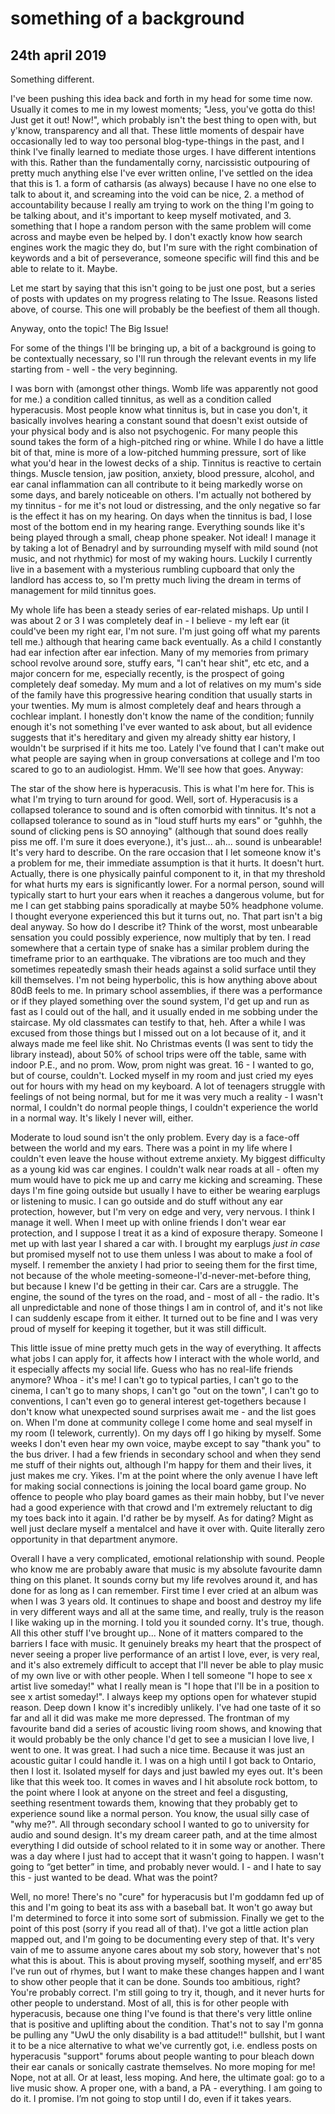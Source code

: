 # something of a background
## 24th april 2019

Something different.

I've been pushing this idea back and forth in my head for some time now. Usually it comes to me in my lowest moments; "Jess, you've gotta do this! Just get it out! Now!", which probably isn't the best thing to open with, but y'know, transparency and all that. These little moments of despair have occasionally led to way too personal blog-type-things in the past, and I think I've finally learned to mediate those urges. I have different intentions with this. Rather than the fundamentally corny, narcissistic outpouring of pretty much anything else I've ever written online, I've settled on the idea that this is 1. a form of catharsis (as always) because I have no one else to talk to about it, and screaming into the void can be nice, 2. a method of accountability because I really am trying to work on the thing I'm going to be talking about, and it's important to keep myself motivated, and 3. something that I hope a random person with the same problem will come across and maybe even be helped by. I don't exactly know how search engines work the magic they do, but I'm sure with the right combination of keywords and a bit of perseverance, someone specific will find this and be able to relate to it. Maybe.

Let me start by saying that this isn't going to be just one post, but a series of posts with updates on my progress relating to The Issue. Reasons listed above, of course. This one will probably be the beefiest of them all though.

Anyway, onto the topic! The Big Issue!

For some of the things I'll be bringing up, a bit of a background is going to be contextually necessary, so I'll run through the relevant events in my life starting from - well - the very beginning.

I was born with (amongst other things. Womb life was apparently not good for me.) a condition called tinnitus, as well as a condition called hyperacusis. Most people know what tinnitus is, but in case you don't, it basically involves hearing a constant sound that doesn't exist outside of your physical body and is also not psychogenic. For many people this sound takes the form of a high-pitched ring or whine. While I do have a little bit of that, mine is more of a low-pitched humming pressure, sort of like what you'd hear in the lowest decks of a ship. Tinnitus is reactive to certain things. Muscle tension, jaw position, anxiety, blood pressure, alcohol, and ear canal inflammation can all contribute to it being markedly worse on some days, and barely noticeable on others. I'm actually not bothered by my tinnitus - for me it's not loud or distressing, and the only negative so far is the effect it has on my hearing. On days when the tinnitus is bad, I lose most of the bottom end in my hearing range. Everything sounds like it's being played through a small, cheap phone speaker. Not ideal! I manage it by taking a lot of Benadryl and by surrounding myself with mild sound (not music, and not rhythmic) for most of my waking hours. Luckily I currently live in a basement with a mysterious rumbling cupboard that only the landlord has access to, so I'm pretty much living the dream in terms of management for mild tinnitus goes.

My whole life has been a steady series of ear-related mishaps. Up until I was about 2 or 3 I was completely deaf in - I believe - my left ear (it could've been my right ear, I'm not sure. I'm just going off what my parents tell me.) although that hearing came back eventually. As a child I constantly had ear infection after ear infection. Many of my memories from primary school revolve around sore, stuffy ears, "I can't hear shit", etc etc, and a major concern for me, especially recently, is the prospect of going completely deaf someday. My mum and a lot of relatives on my mum's side of the family have this progressive hearing condition that usually starts in your twenties. My mum is almost completely deaf and hears through a cochlear implant. I honestly don't know the name of the condition; funnily enough it's not something I've ever wanted to ask about, but all evidence suggests that it's hereditary and given my already shitty ear history, I wouldn't be surprised if it hits me too. Lately I've found that I can't make out what people are saying when in group conversations at college and I'm too scared to go to an audiologist. Hmm. We'll see how that goes. Anyway:

The star of the show here is hyperacusis. This is what I'm here for. This is what I'm trying to turn around for good. Well, sort of. Hyperacusis is a collapsed tolerance to sound and is often comorbid with tinnitus. It's not a collapsed tolerance to sound as in "loud stuff hurts my ears" or "guhhh, the sound of clicking pens is SO annoying" (although that sound does really piss me off. I'm sure it does everyone.), it's just... ah... sound is unbearable! It's very hard to describe. On the rare occasion that I let someone know it's a problem for me, their immediate assumption is that it hurts. It doesn't hurt. Actually, there is one physically painful component to it, in that my threshold for what hurts my ears is significantly lower. For a normal person, sound will typically start to hurt your ears when it reaches a dangerous volume, but for me I can get stabbing pains sporadically at maybe 50% headphone volume. I thought everyone experienced this but it turns out, no. That part isn't a big deal anyway. So how do I describe it? Think of the worst, most unbearable sensation you could possibly experience, now multiply that by ten. I read somewhere that a certain type of snake has a similar problem during the timeframe prior to an earthquake. The vibrations are too much and they sometimes repeatedly smash their heads against a solid surface until they kill themselves. I'm not being hyperbolic, this is how anything above about 80dB feels to me. In primary school assemblies, if there was a performance or if they played something over the sound system, I'd get up and run as fast as I could out of the hall, and it usually ended in me sobbing under the staircase. My old classmates can testify to that, heh. After a while I was excused from those things but I missed out on a lot because of it, and it always made me feel like shit. No Christmas events (I was sent to tidy the library instead), about 50% of school trips were off the table, same with indoor P.E., and no prom. Wow, prom night was great. 16 - I wanted to go, but of course, couldn't. Locked myself in my room and just cried my eyes out for hours with my head on my keyboard. A lot of teenagers struggle with feelings of not being normal, but for me it was very much a reality - I wasn't normal, I couldn't do normal people things, I couldn't experience the world in a normal way. It's likely I never will, either.

Moderate to loud sound isn't the only problem. Every day is a face-off between the world and my ears. There was a point in my life where I couldn't even leave the house without extreme anxiety. My biggest difficulty as a young kid was car engines. I couldn't walk near roads at all - often my mum would have to pick me up and carry me kicking and screaming. These days I'm fine going outside but usually I have to either be wearing earplugs or listening to music. I can go outside and do stuff without any ear protection, however, but I'm very on edge and very, very nervous. I think I manage it well. When I meet up with online friends I don't wear ear protection, and I suppose I treat it as a kind of exposure therapy. Someone I met up with last year I shared a car with. I brought my earplugs *just in case* but promised myself not to use them unless I was about to make a fool of myself. I remember the anxiety I had prior to seeing them for the first time, not because of the whole meeting-someone-I'd-never-met-before thing, but because I knew I'd be getting in their car. Cars are a struggle. The engine, the sound of the tyres on the road, and - most of all - the radio. It's all unpredictable and none of those things I am in control of, and it's not like I can suddenly escape from it either. It turned out to be fine and I was very proud of myself for keeping it together, but it was still difficult.

This little issue of mine pretty much gets in the way of everything. It affects what jobs I can apply for, it affects how I interact with the whole world, and it especially affects my social life. Guess who has no real-life friends anymore? Whoa - it's me! I can't go to typical parties, I can't go to the cinema, I can't go to many shops, I can't go "out on the town", I can't go to conventions, I can't even go to general interest get-togethers because I don't know what unexpected sound surprises await me - and the list goes on. When I'm done at community college I come home and seal myself in my room (I telework, currently). On my days off I go hiking by myself. Some weeks I don't even hear my own voice, maybe except to say "thank you" to the bus driver. I had a few friends in secondary school and when they send me stuff of their nights out, although I'm happy for them and their lives, it just makes me cry. Yikes. I'm at the point where the only avenue I have left for making social connections is joining the local board game group. No offence to people who play board games as their main hobby, but I've never had a good experience with that crowd and I'm extremely reluctant to dig my toes back into it again. I'd rather be by myself. As for dating? Might as well just declare myself a mentalcel and have it over with. Quite literally zero opportunity in that department anymore.

Overall I have a very complicated, emotional relationship with sound. People who know me are probably aware that music is my absolute favourite damn thing on this planet. It sounds corny but my life revolves around it, and has done for as long as I can remember. First time I ever cried at an album was when I was 3 years old. It continues to shape and boost and destroy my life in very different ways and all at the same time, and really, truly is the reason I like waking up in the morning. I told you it sounded corny. It's true, though. All this other stuff I've brought up... None of it matters compared to the barriers I face with music. It genuinely breaks my heart that the prospect of never seeing a proper live performance of an artist I love, ever, is very real, and it's also extremely difficult to accept that I'll never be able to play music of my own live or with other people. When I tell someone "I hope to see x artist live someday!" what I really mean is "I hope that I'll be in a position to see x artist someday!". I always keep my options open for whatever stupid reason. Deep down I know it's incredibly unlikely. I've had one taste of it so far and all it did was make me more depressed. The frontman of my favourite band did a series of acoustic living room shows, and knowing that it would probably be the only chance I'd get to see a musician I love live, I went to one. It was great. I had such a nice time. Because it was just an acoustic guitar I could handle it. I was on a high until I got back to Ontario, then I lost it. Isolated myself for days and just bawled my eyes out. It's been like that this week too. It comes in waves and I hit absolute rock bottom, to the point where I look at anyone on the street and feel a disgusting, seething resentment towards them, knowing that they probably get to experience sound like a normal person. You know, the usual silly case of "why me?". All through secondary school I wanted to go to university for audio and sound design. It's my dream career path, and at the time almost everything I did outside of school related to it in some way or another. There was a day where I just had to accept that it wasn't going to happen. I wasn't going to “get better” in time, and probably never would. I - and I hate to say this - just wanted to be dead. What was the point?

Well, no more! There's no "cure" for hyperacusis but I'm goddamn fed up of this and I'm going to beat its ass with a baseball bat. It won't go away but I'm determined to force it into some sort of submission. Finally we get to the point of this post (sorry if you read all of that). I've got a little action plan mapped out, and I'm going to be documenting every step of that. It's very vain of me to assume anyone cares about my sob story, however that's not what this is about. This is about proving myself, soothing myself, and err\'85 I've run out of rhymes, but I want to make these changes happen and I want to show other people that it can be done. Sounds too ambitious, right? You're probably correct. I'm still going to try it, though, and it never hurts for other people to understand. Most of all, this is for other people with hyperacusis, because one thing I've found is that there's very little online that is positive and uplifting about the condition. That's not to say I'm gonna be pulling any "UwU the only disability is a bad attitude!!" bullshit, but I want it to be a nice alternative to what we've currently got, i.e. endless posts on hyperacusis "support" forums about people wanting to pour bleach down their ear canals or sonically castrate themselves. No more moping for me! Nope, not at all. Or at least, less moping.
And here, the ultimate goal: go to a live music show. A proper one, with a band, a PA - everything. I am going to do it. I promise. I’m not going to stop until I do, even if it takes years.
